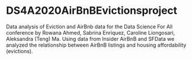 # DS4A2020AirBnBEvictionsproject
Data analysis of Eviction and AirBnb data for the Data Science For All conference by Rowana Ahmed, Sabrina Enriquez, Caroline Liongosari, Aleksandra (Teng) Ma. Using data from Insider AirBnB and SFData we analyzed the relationship between AirBnB listings and housing affordability (evictions). 
